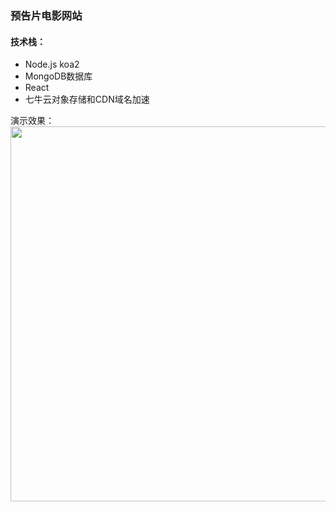 ### 预告片电影网站
#### 技术栈：
- Node.js koa2
- MongoDB数据库
- React
- 七牛云对象存储和CDN域名加速

演示效果：
<img src="https://zoyoy.oss-cn-shanghai.aliyuncs.com/githubImg/movieTrailer.gif" width="600" />
